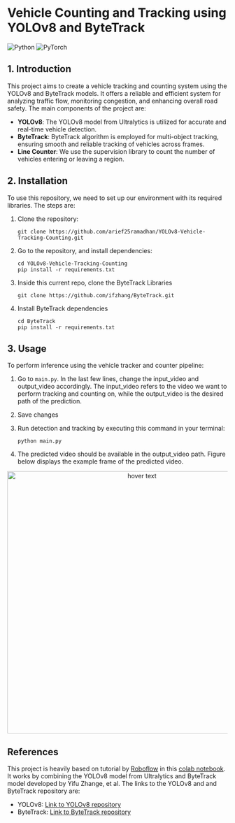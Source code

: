 # Vehicle Counting and Tracking using YOLOv8 and ByteTrack

![Python](https://img.shields.io/badge/Python-3776AB?style=for-the-badge&logo=python&logoColor=white)
![PyTorch](https://img.shields.io/badge/PyTorch-%23EE4C2C.svg?style=for-the-badge&logo=PyTorch&logoColor=white)

## 1. Introduction

This project aims to create a vehicle tracking and counting system using the YOLOv8 and ByteTrack models. It offers a reliable and efficient system for analyzing traffic flow, monitoring congestion, and enhancing overall road safety. The main components of the project are:
- **YOLOv8**: The YOLOv8 model from Ultralytics is utilized for accurate and real-time vehicle detection.  
- **ByteTrack**: ByteTrack algorithm is employed for multi-object tracking, ensuring smooth and reliable tracking of vehicles across frames.
- **Line Counter**: We use the supervision library to count the number of vehicles entering or leaving a region.

## 2. Installation

To use this repository, we need to set up our environment with its required libraries. The steps are:

1. Clone the repository:

   ```
   git clone https://github.com/arief25ramadhan/YOLOv8-Vehicle-Tracking-Counting.git
   ```

2. Go to the repository, and install dependencies:

   ```
   cd YOLOv8-Vehicle-Tracking-Counting
   pip install -r requirements.txt
   ```

3. Inside this current repo, clone the ByteTrack Libraries

    ```
   git clone https://github.com/ifzhang/ByteTrack.git
   ```
    
5. Install ByteTrack dependencies
   ```
   cd ByteTrack
   pip install -r requirements.txt
   ```


## 3. Usage

To perform inference using the vehicle tracker and counter pipeline:
1. Go to `main.py`. In the last few lines, change the input_video and output_video accordingly. The input_video refers to the video we want to perform tracking and counting on, while the output_video is the desired path of the prediction.
2. Save changes
3. Run detection and tracking by executing this command in your terminal:

   ```
   python main.py
   ```

4. The predicted video should be available in the output_video path. Figure below displays the example frame of the predicted video.

<p align="center">
  <img src="assets/output_video.PNG" width="600" title="hover text">
</p>


## References

This project is heavily based on tutorial by [Roboflow](https://github.com/roboflow) in this [colab notebook](https://colab.research.google.com/github/roboflow-ai/notebooks/blob/main/notebooks/how-to-track-and-count-vehicles-with-yolov8.ipynb#scrollTo=Q9ppb7bFvWfc). It works by combining the YOLOv8 model from Ultralytics and ByteTrack model developed by Yifu Zhange, et al. The links to the YOLOv8 and and ByteTrack repository are:

- YOLOv8: [Link to YOLOv8 repository](https://github.com/ultralytics/ultralytics)
- ByteTrack: [Link to ByteTrack repository](https://github.com/ifzhang/ByteTrack)
